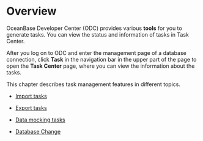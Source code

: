 Overview 
=============================

OceanBase Developer Center (ODC) provides various **tools** for you to generate tasks. You can view the status and information of tasks in Task Center. 

After you log on to ODC and enter the management page of a database connection, click **Task** in the navigation bar in the upper part of the page to open the **Task Center** page, where you can view the information about the tasks. 

This chapter describes task management features in different topics.

* [Import tasks](../../7.client-odc-user-guide/8.client-odc-task-management/2.client-odc-import-tasks.md)

  

* [Export tasks](../../7.client-odc-user-guide/8.client-odc-task-management/3.client-odc-export-tasks.md)

  

* [Data mocking tasks](../../7.client-odc-user-guide/8.client-odc-task-management/4.client-odc-data-mocking-tasks.md)

  

* [Database Change](../../7.client-odc-user-guide/8.client-odc-task-management/5.client-odc-database-change-task.md)

  



